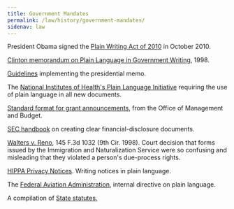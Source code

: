```yaml
---
title: Government Mandates
permalink: /law/history/government-mandates/
sidenav: law
---
```


President Obama signed the [Plain Writing Act of 2010](http://frwebgate.access.gpo.gov/cgi-bin/getdoc.cgi?dbname=111_cong_bills&docid=f:h946enr.txt.pdf)  in October 2010.

[Clinton memorandum on Plain Language in Government Writing](memo.cfm), 1998.

[Guidelines](../../howto/guidelines/PresMemoGuidelines.cfm) implementing the presidential memo.

The [National Institutes of Health's Plain Language Initiative](http://execsec.od.nih.gov/plainlang/index.html) requiring the use of plain language in all new documents.

[Standard format for grant announcements](grants.pdf), from the Office of Management and Budget.

[SEC handbook](http://www.sec.gov/pdf/handbook.pdf)  on creating clear financial-disclosure documents.

[Walters v. Reno](walters.cfm), 145 F.3d 1032 (9th Cir. 1998). Court decision that forms issued by the Immigration and Naturalization Service were so confusing and misleading that they violated a person's due-process rights.

[HIPPA Privacy Notices](http://www.hrsa.gov/servicedelivery/language.htm). Writing notices in plain language.

The [Federal Aviation Administration](http://www.faa.gov/regulations_policies/orders_notices/), internal directive on plain language.

A compilation of [State statutes.](http://www.languageandlaw.org/TEXTS/STATS/PLAINENG.HTM)
